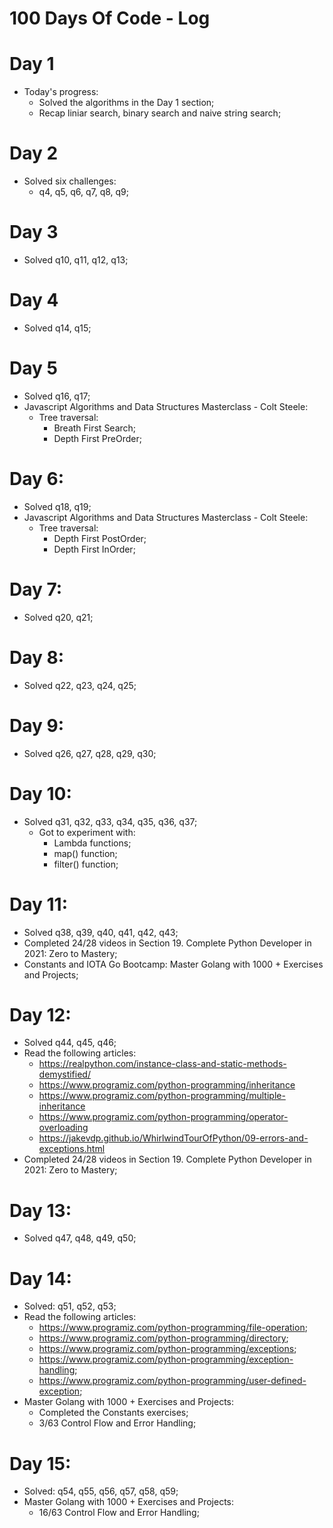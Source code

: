 # 100 Days Of Code - Log

# Day 1
* Today's progress:
	* Solved the algorithms in the Day 1 section;
	* Recap liniar search, binary search and naive string search;
# Day 2
* Solved six challenges:
	* q4, q5, q6, q7, q8, q9;

# Day 3
* Solved q10, q11, q12, q13;

# Day 4
* Solved q14, q15;

# Day 5
* Solved q16, q17;
* Javascript Algorithms and Data Structures Masterclass - Colt Steele:
	* Tree traversal:
		* Breath First Search;
		* Depth First PreOrder;

# Day 6:
* Solved q18, q19;
* Javascript Algorithms and Data Structures Masterclass - Colt Steele:
	* Tree traversal:
		* Depth First PostOrder;
		* Depth First InOrder;

# Day 7:
* Solved q20, q21;

# Day 8:
* Solved q22, q23, q24, q25;

# Day 9:
* Solved q26, q27, q28, q29, q30;

# Day 10:
* Solved q31, q32, q33, q34, q35, q36, q37;
	* Got to experiment with:
		* Lambda functions;
		* map() function;
		* filter() function;

# Day 11:
* Solved q38, q39, q40, q41, q42, q43;
* Completed 24/28 videos in Section 19. Complete Python Developer in 2021: Zero to Mastery;
* Constants and IOTA Go Bootcamp: Master Golang with 1000 + Exercises and Projects;

# Day 12:
* Solved q44, q45, q46;
* Read the following articles:
	* https://realpython.com/instance-class-and-static-methods-demystified/
	* https://www.programiz.com/python-programming/inheritance
	* https://www.programiz.com/python-programming/multiple-inheritance
	* https://www.programiz.com/python-programming/operator-overloading
	* https://jakevdp.github.io/WhirlwindTourOfPython/09-errors-and-exceptions.html
* Completed 24/28 videos in Section 19. Complete Python Developer in 2021: Zero to Mastery;

# Day 13:
* Solved q47, q48, q49, q50;

# Day 14:
* Solved: q51, q52, q53;
* Read the following articles:
	* https://www.programiz.com/python-programming/file-operation;
	* https://www.programiz.com/python-programming/directory;
	* https://www.programiz.com/python-programming/exceptions;
	* https://www.programiz.com/python-programming/exception-handling;
	* https://www.programiz.com/python-programming/user-defined-exception;
* Master Golang with 1000 + Exercises and Projects:
	* Completed the Constants exercises;
	* 3/63 Control Flow and Error Handling;

# Day 15:
* Solved: q54, q55, q56, q57, q58, q59;
* Master Golang with 1000 + Exercises and Projects:
	* 16/63 Control Flow and Error Handling;
